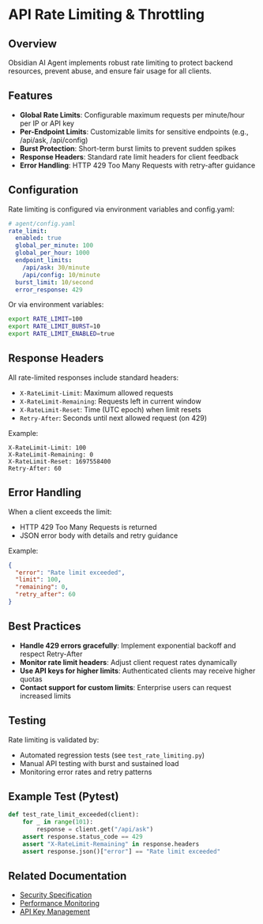 # API Rate Limiting & Throttling

## Overview

Obsidian AI Agent implements robust rate limiting to protect backend resources, prevent abuse, and ensure fair
usage for all clients.

## Features

- **Global Rate Limits**: Configurable maximum requests per minute/hour per IP or API key
- **Per-Endpoint Limits**: Customizable limits for sensitive endpoints (e.g., /api/ask, /api/config)
- **Burst Protection**: Short-term burst limits to prevent sudden spikes
- **Response Headers**: Standard rate limit headers for client feedback
- **Error Handling**: HTTP 429 Too Many Requests with retry-after guidance

## Configuration

Rate limiting is configured via environment variables and config.yaml:

```yaml
# agent/config.yaml
rate_limit:
  enabled: true
  global_per_minute: 100
  global_per_hour: 1000
  endpoint_limits:
    /api/ask: 30/minute
    /api/config: 10/minute
  burst_limit: 10/second
  error_response: 429
```

Or via environment variables:

```bash
export RATE_LIMIT=100
export RATE_LIMIT_BURST=10
export RATE_LIMIT_ENABLED=true
```

## Response Headers

All rate-limited responses include standard headers:

- `X-RateLimit-Limit`: Maximum allowed requests
- `X-RateLimit-Remaining`: Requests left in current window
- `X-RateLimit-Reset`: Time (UTC epoch) when limit resets
- `Retry-After`: Seconds until next allowed request (on 429)

Example:
```
X-RateLimit-Limit: 100
X-RateLimit-Remaining: 0
X-RateLimit-Reset: 1697558400
Retry-After: 60
```

## Error Handling

When a client exceeds the limit:
- HTTP 429 Too Many Requests is returned
- JSON error body with details and retry guidance

Example:
```json
{
  "error": "Rate limit exceeded",
  "limit": 100,
  "remaining": 0,
  "retry_after": 60
}
```

## Best Practices

- **Handle 429 errors gracefully**: Implement exponential backoff and respect Retry-After
- **Monitor rate limit headers**: Adjust client request rates dynamically
- **Use API keys for higher limits**: Authenticated clients may receive higher quotas
- **Contact support for custom limits**: Enterprise users can request increased limits

## Testing

Rate limiting is validated by:
- Automated regression tests (see `test_rate_limiting.py`)
- Manual API testing with burst and sustained load
- Monitoring error rates and retry patterns

## Example Test (Pytest)

```python
def test_rate_limit_exceeded(client):
    for _ in range(101):
        response = client.get("/api/ask")
    assert response.status_code == 429
    assert "X-RateLimit-Remaining" in response.headers
    assert response.json()["error"] == "Rate limit exceeded"
```

## Related Documentation

- [Security Specification](SECURITY_SPECIFICATION.md)
- [Performance Monitoring](PERFORMANCE_MONITORING.md)
- [API Key Management](API_KEY_MANAGEMENT.md)

